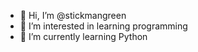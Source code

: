 - 👋 Hi, I’m @stickmangreen
- 👀 I’m interested in learning programming
- 🌱 I’m currently learning Python

<!---
stickmangreen/stickmangreen is a ✨ special ✨ repository because its `README.md` (this file) appears on your GitHub profile.
You can click the Preview link to take a look at your changes.
--->
